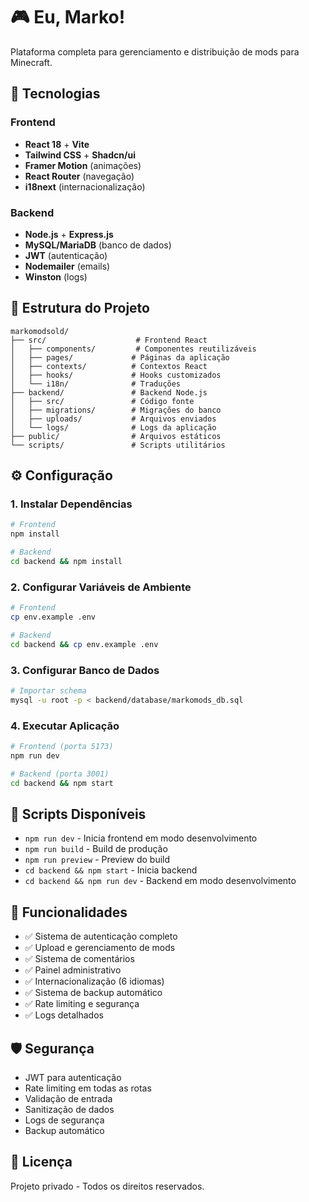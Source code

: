 # 🎮 Eu, Marko!

Plataforma completa para gerenciamento e distribuição de mods para Minecraft.

## 🚀 Tecnologias

### Frontend
- **React 18** + **Vite**
- **Tailwind CSS** + **Shadcn/ui**
- **Framer Motion** (animações)
- **React Router** (navegação)
- **i18next** (internacionalização)

### Backend
- **Node.js** + **Express.js**
- **MySQL/MariaDB** (banco de dados)
- **JWT** (autenticação)
- **Nodemailer** (emails)
- **Winston** (logs)

## 📁 Estrutura do Projeto

```
markomodsold/
├── src/                    # Frontend React
│   ├── components/         # Componentes reutilizáveis
│   ├── pages/             # Páginas da aplicação
│   ├── contexts/          # Contextos React
│   ├── hooks/             # Hooks customizados
│   └── i18n/              # Traduções
├── backend/               # Backend Node.js
│   ├── src/               # Código fonte
│   ├── migrations/        # Migrações do banco
│   ├── uploads/           # Arquivos enviados
│   └── logs/              # Logs da aplicação
├── public/                # Arquivos estáticos
└── scripts/               # Scripts utilitários
```

## ⚙️ Configuração

### 1. Instalar Dependências
```bash
# Frontend
npm install

# Backend
cd backend && npm install
```

### 2. Configurar Variáveis de Ambiente
```bash
# Frontend
cp env.example .env

# Backend
cd backend && cp env.example .env
```

### 3. Configurar Banco de Dados
```bash
# Importar schema
mysql -u root -p < backend/database/markomods_db.sql
```

### 4. Executar Aplicação
```bash
# Frontend (porta 5173)
npm run dev

# Backend (porta 3001)
cd backend && npm start
```

## 🔧 Scripts Disponíveis

- `npm run dev` - Inicia frontend em modo desenvolvimento
- `npm run build` - Build de produção
- `npm run preview` - Preview do build
- `cd backend && npm start` - Inicia backend
- `cd backend && npm run dev` - Backend em modo desenvolvimento

## 📝 Funcionalidades

- ✅ Sistema de autenticação completo
- ✅ Upload e gerenciamento de mods
- ✅ Sistema de comentários
- ✅ Painel administrativo
- ✅ Internacionalização (6 idiomas)
- ✅ Sistema de backup automático
- ✅ Rate limiting e segurança
- ✅ Logs detalhados

## 🛡️ Segurança

- JWT para autenticação
- Rate limiting em todas as rotas
- Validação de entrada
- Sanitização de dados
- Logs de segurança
- Backup automático

## 📄 Licença

Projeto privado - Todos os direitos reservados.